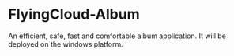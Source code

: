 # FlyingCloud-Album
An efficient, safe, fast and comfortable album application. It will be deployed on the windows platform.
